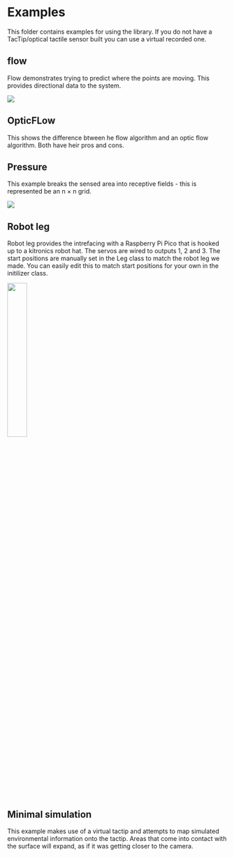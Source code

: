 # Examples
This folder contains examples for using the library. If you do not have a TacTip/optical tactile sensor built you can use a virtual recorded one.

## flow
Flow demonstrates trying to predict where the points are moving. This provides directional data to the system. 

<img src="https://github.com/shepai/RoboSkin/blob/main/Assets/images/movementVector.gif">

## OpticFLow 
This shows the difference btween he flow algorithm and an optic flow algorithm. Both have heir pros and cons.

## Pressure
This example breaks the sensed area into receptive fields - this is represented be an n $\times$ n grid. 

<img src="https://github.com/shepai/RoboSkin/blob/main/Assets/images/Push.gif">

## Robot leg
Robot leg provides the intrefacing with a Raspberry Pi Pico that is hooked up to a kitronics robot hat. The servos are wired to outputs 1, 2 and 3. The start positions are manually set in the Leg class to match the robot leg we made. You can easily edit this to match start positions for your own in the initilizer class. 

<img width="30%" src="https://github.com/shepai/RoboSkin/blob/main/Assets/images/runAway.gif">

## Minimal simulation
This example makes use of a virtual tactip and attempts to map simulated environmental information onto the tactip. Areas that come into contact with the surface will expand, as if it was getting closer to the camera. 


